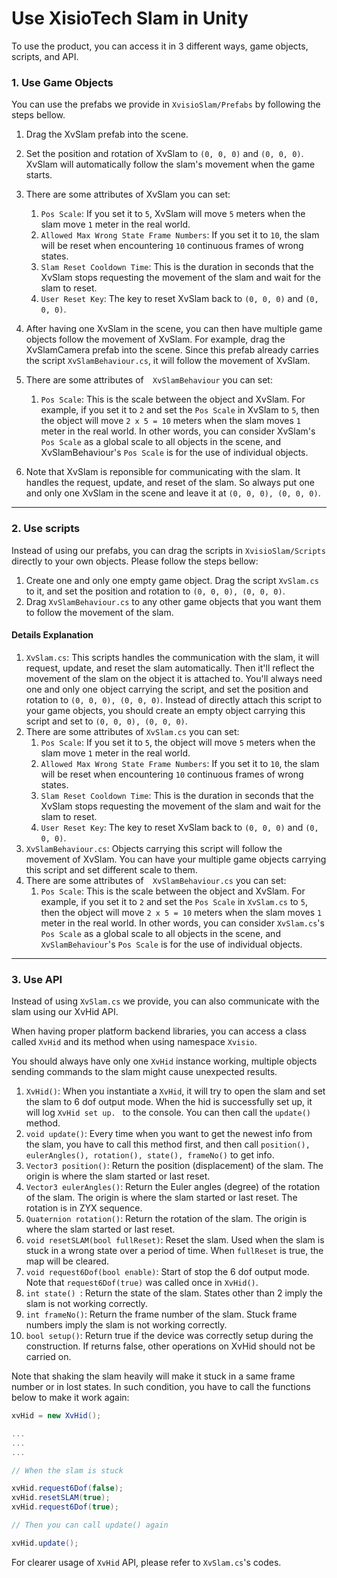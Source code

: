 # Use XisioTech Slam in Unity

To use the product, you can access it in 3 different ways, game objects, scripts, and API.



  ### 1. Use Game Objects

You can use the prefabs we provide in `XvisioSlam/Prefabs` by following the steps bellow.

1. Drag the XvSlam prefab into the scene.

2. Set the position and rotation of XvSlam to `(0, 0, 0)` and `(0, 0, 0)`. XvSlam will automatically follow the slam's movement when the game starts. 

3. There are some attributes of XvSlam you can set:

   1.  `Pos Scale`: If you set it to `5`, XvSlam will move `5` meters when the slam move `1` meter in the real world.
   2. `Allowed Max Wrong State Frame Numbers`: If you set it to `10`, the slam will be reset when encountering `10` continuous frames of wrong states.
   3. `Slam Reset Cooldown Time`: This is the duration in seconds that the XvSlam stops requesting the movement of the slam and wait for the slam to reset. 
   4. `User Reset Key`: The key to reset XvSlam back to `(0, 0, 0)` and `(0, 0, 0)`.

4. After having one XvSlam in the scene, you can then have multiple game objects follow the movement of XvSlam. For example, drag the XvSlamCamera prefab into the scene. Since this prefab already carries the script `XvSlamBehaviour.cs`, it will follow the movement of XvSlam.

5. There are some attributes of`  XvSlamBehaviour` you can set:

   1.  `Pos Scale`: This is the scale between the object and XvSlam. For example, if you set it to `2` and set the `Pos Scale` in XvSlam to `5`, then the object will move `2 x 5 = 10` meters when the slam moves `1` meter in the real world. In other words, you can consider XvSlam's `Pos Scale` as a global scale to all objects in the scene, and XvSlamBehaviour's `Pos Scale` is for the use of individual objects.

6. Note that XvSlam is reponsible for communicating with the slam. It handles the request, update, and reset of the slam. So always put one and only one XvSlam in the scene and leave it at `(0, 0, 0), (0, 0, 0)`. 

   

------




### 2. Use scripts

Instead of using our prefabs, you can drag the scripts in `XvisioSlam/Scripts` directly to your own objects. Please follow the steps bellow:

1. Create one and only one empty game object. Drag the script `XvSlam.cs` to it, and set the position and rotation to `(0, 0, 0), (0, 0, 0)`. 
2. Drag `XvSlamBehaviour.cs` to any other game objects that you want them to follow the movement of the slam.



#### Details Explanation

1. `XvSlam.cs`: This scripts handles the communication with the slam, it will request, update, and reset the slam automatically. Then it'll reflect the movement of the slam on the object it is attached to. You'll always need one and only one object carrying the script, and set the position and rotation to `(0, 0, 0), (0, 0, 0)`. Instead of directly attach this script to your game objects, you should create an empty object carrying this script and set to `(0, 0, 0), (0, 0, 0)`. 
2. There are some attributes of `XvSlam.cs` you can set:
   1.  `Pos Scale`: If you set it to `5`, the object will move `5` meters when the slam move `1` meter in the real world.
   2. `Allowed Max Wrong State Frame Numbers`: If you set it to `10`, the slam will be reset when encountering `10` continuous frames of wrong states.
   3. `Slam Reset Cooldown Time`: This is the duration in seconds that the XvSlam stops requesting the movement of the slam and wait for the slam to reset. 
   4. `User Reset Key`: The key to reset XvSlam back to `(0, 0, 0)` and `(0, 0, 0)`.
3. `XvSlamBehaviour.cs`: Objects carrying this script will follow the movement of XvSlam. You can have your multiple game objects carrying this script and set different scale to them.
4. There are some attributes of`  XvSlamBehaviour.cs` you can set:
   1.  `Pos Scale`: This is the scale between the object and XvSlam. For example, if you set it to `2` and set the `Pos Scale` in `XvSlam.cs` to `5`, then the object will move `2 x 5 = 10` meters when the slam moves `1` meter in the real world. In other words, you can consider `XvSlam.cs`'s `Pos Scale` as a global scale to all objects in the scene, and `XvSlamBehaviour`'s `Pos Scale` is for the use of individual objects.



------



### 3. Use API

Instead of using `XvSlam.cs` we provide, you can also communicate with the slam using our XvHid API.

When having proper platform backend libraries, you can access a class called `XvHid` and its method when using namespace `Xvisio`.

You should always have only one `XvHid` instance working, multiple objects sending commands to the slam might cause unexpected results.

1. `XvHid()`: When you instantiate a `XvHid`, it will try to open the slam and set the slam to 6 dof output mode. When the hid is successfully set up, it will log  `XvHid set up. ` to the console. You can then call the `update()` method.
2. `void update()`: Every time when you want to get the newest info from the slam, you have to call this method first, and then call `position(), eulerAngles(), rotation(), state(), frameNo()` to get info.
3. `Vector3 position()`: Return the position (displacement) of the slam. The origin is where the slam started or last reset.
4. `Vector3 eulerAngles()`: Return the Euler angles (degree) of the rotation of the slam. The origin is where the slam started or last reset. The rotation is in ZYX sequence.
5.  `Quaternion rotation()`: Return the rotation of the slam. The origin is where the slam started or last reset.
6. `void resetSLAM(bool fullReset)`: Reset the slam. Used when the slam is stuck in a wrong state over a period of time. When `fullReset` is true, the map will be cleared.
7. `void request6Dof(bool enable)`: Start of stop the 6 dof output mode. Note that `request6Dof(true)` was called once in `XvHid()`.
8. `int state() `: Return the state of the slam. States other than 2 imply the slam is not working correctly.
9. `int frameNo()`: Return the frame number of the slam. Stuck frame numbers imply the slam is not working correctly.
10. `bool setup()`: Return true if the device was correctly setup during the construction. If returns false, other operations on XvHid should not be carried on.

Note that shaking the slam heavily will make it stuck in a same frame number or in lost states. In such condition, you have to call the functions below to make it work again:

```c#
xvHid = new XvHid();

...
...
...

// When the slam is stuck

xvHid.request6Dof(false);
xvHid.resetSLAM(true);
xvHid.request6Dof(true);

// Then you can call update() again

xvHid.update();
```

 For clearer usage of `XvHid` API, please refer to `XvSlam.cs`'s codes.